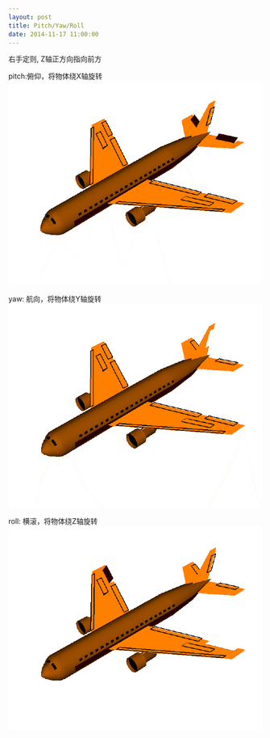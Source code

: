 ```yaml
---
layout: post
title: Pitch/Yaw/Roll
date: 2014-11-17 11:00:00
---
```


右手定则, Z轴正方向指向前方<br/>

pitch:俯仰，将物体绕X轴旋转<br/>
<img src="/images/pitch.gif" />

yaw: 航向，将物体绕Y轴旋转<br/>
<img src="/images/yaw.gif" />

roll: 横滚，将物体绕Z轴旋转<br/>
<img src="/images/roll.gif" />